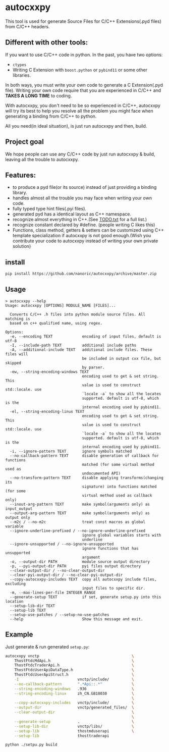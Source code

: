 # autocxxpy

This tool is used for generate Source Files for C/C++ Extensions(.pyd files) from C/C++ headers.

## Different with other tools:

If you want to use C/C++ code in python. In the past, you have two options:
 * ```ctypes```
 * Writing C Extension with ```boost.python``` or ```pybind11``` or some other libraries.

In both ways, you must write your own code to generate a C Extension(.pyd file).
Writing your own code require that you are experienced in C/C++ 
and **TAKES A LONG TIME** to coding.

With autocxxpy, you don't need to be so experienced in C/C++,
autocxxpy will try its best to help you 
resolve all the problem you might face 
when generating a binding from C/C++ to python.

All you need(in ideal situation), is just run autocxxpy and then, build.

## Project goal
We hope people can use any C/C++ code by just run autocxxpy & build,
leaving all the trouble to autocxxpy.

## Features:
 * to produce a pyd file(or its source) instead of just providing a binding library.
 * handles almost all the trouble you may face when writing your own code.
 * fully typed type hint files(.pyi files).
 * generated pyd has a identical layout as C++ namespace.
 * recognize almost everything in C++.(See [TODO.txt](./TODO.txt) for a full list.)
 * recognize constant declared by #define. (people writing C likes this)
 * Functions, class method, getters & setters can be customized using C++ template specialization
  if autocxxpy is not good enough.(Wish you contribute your code to autocxxpy instead of writing your own private solution)

## install
```bash
pip install https://github.com/nanoric/autocxxpy/archive/master.zip
```

## Usage
```text
> autocxxpy --help
Usage: autocxxpy [OPTIONS] MODULE_NAME [FILES]...

  Converts C/C++ .h files into python module source files. All matching is
  based on c++ qualified name, using regex.

Options:
  -e, --encoding TEXT             encoding of input files, default is utf-8
  -I, --include-path TEXT         additional include paths
  -A, --additional-include TEXT   additional include files. These files will
                                  be included in output cxx file, but skipped
                                  by parser.
  -ew, --string-encoding-windows TEXT
                                  encoding used to get & set string. This
                                  value is used to construct std::locale. use
                                  `locale -a` to show all the locates
                                  supported. default is utf-8, which is the
                                  internal encoding used by pybind11.
  -el, --string-encoding-linux TEXT
                                  encoding used to get & set string. This
                                  value is used to construct std::locale. use
                                  `locale -a` to show all the locates
                                  supported. default is utf-8, which is the
                                  internal encoding used by pybind11.
  -i, --ignore-pattern TEXT       ignore symbols matched
  --no-callback-pattern TEXT      disable generation of callback for functions
                                  matched (for some virtual method used as
                                  undocumented API)
  --no-transform-pattern TEXT     disable applying transforms(changing its
                                  signature) into functions matched (for some
                                  virtual method used as callback only)
  --inout-arg-pattern TEXT        make symbol(arguments only) as input_output
  --output-arg-pattern TEXT       make symbol(arguments only) as output only
  --m2c / --no-m2c                treat const macros as global variable
  --ignore-underline-prefixed / --no-ignore-underline-prefixed
                                  ignore global variables starts with
                                  underline
  --ignore-unsupported / --no-ignore-unsupported
                                  ignore functions that has unsupported
                                  argument
  -o, --output-dir PATH           module source output directory
  -p, --pyi-output-dir PATH       pyi files output directory
  --clear-output-dir / --no-clear-output-dir
  --clear-pyi-output-dir / --no-clear-pyi-output-dir
  --copy-autocxxpy-includes TEXT  copy all autocxxpy include files, excluding
                                  input files to specific dir.
  -m, --max-lines-per-file INTEGER RANGE
  --generate-setup TEXT           if set, generate setup.py into this location
  --setup-lib-dir TEXT
  --setup-lib TEXT
  --setup-use-patches / --setup-no-use-patches
  --help                          Show this message and exit.

```

## Example
Just generate & run generated ```setup.py```: 
```bash
autocxxpy vnctp                                         \
    ThostFtdcMdApi.h                                    \
    ThostFtdcTraderApi.h                                \
    ThostFtdcUserApiDataType.h                          \
    ThostFtdcUserApiStruct.h                            \
    -I                          vnctp/include/          \
    --no-callback-pattern       ".*Api::.*"             \
    --string-encoding-windows   .936                    \
    --string-encoding-linux     zh_CN.GB18030           \
                                                        \
    --copy-autocxxpy-includes   vnctp/include/          \
    --output-dir                vnctp/generated_files/  \
    --clear-output-dir                                  \
                                                        \
    --generate-setup            .                       \
    --setup-lib-dir             vnctp/libs/             \
    --setup-lib                 thostmduserapi          \
    --setup-lib                 thosttraderapi

python ./setpu.py build
```
